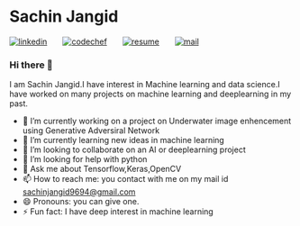 # Sachin Jangid
  
[![linkedin](https://github.com/sachin327/unsupervise_learning/blob/main/images/linkedin.gif)](https://www.linkedin.com/in/sachin-jangid-6215ba1ab/)&nbsp;&nbsp;&nbsp;&nbsp;&nbsp;&nbsp;&nbsp;[![codechef](https://github.com/sachin327/unsupervise_learning/blob/main/images/c.png)](https://www.codechef.com/users/sachin327)&nbsp;&nbsp;&nbsp;&nbsp;&nbsp;&nbsp;&nbsp;[![resume](https://github.com/sachin327/unsupervise_learning/blob/main/images/r.png)](https://github.com/sachin327/unsupervise_learning/blob/main/images/SACHIN_JANGID%20(6).pdf)&nbsp;&nbsp;&nbsp;&nbsp;&nbsp;&nbsp;&nbsp;[![mail](https://github.com/sachin327/unsupervise_learning/blob/main/images/g.png)](mailto:sachinjangid9694@gmail.com)

### Hi there 👋

I am Sachin Jangid.I have interest in Machine learning and data science.I have worked on many projects on machine learning and deeplearning in my past.

- 🔭 I’m currently working on a project on Underwater image enhencement using Generative Adversiral Network
- 🌱 I’m currently learning new ideas in machine learning
- 👯 I’m looking to collaborate on an AI or deeplearning project
- 🤔 I’m looking for help with python
- 💬 Ask me about Tensorflow,Keras,OpenCV
- 📫 How to reach me: you contact with me on my mail id sachinjangid9694@gmail.com
- 😄 Pronouns: you can give one.
- ⚡ Fun fact: I have deep interest in machine learning

